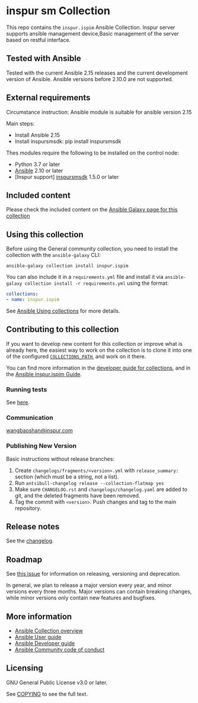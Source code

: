 # inspur sm Collection

This repo contains the `inspur.ispim` Ansible Collection. Inspur server supports ansible management device,Basic management of the server based on restful interface.

## Tested with Ansible

Tested with the current Ansible 2.15 releases and the current development version of Ansible. Ansible versions before 2.10.0 are not supported.

## External requirements

Circumstance instruction:
Ansible module is suitable for ansible version 2.15

Main steps:

* Install Ansible 2.15
* Install inspursmsdk: pip install inspursmsdk
<!--- A step-by-step reproduction of the problem is helpful if there is no related issue -->
Thes modules require the following to be installed on the control node:

* Python 3.7 or later
* [Ansible](http://www.ansible.com) 2.10 or later
* [Inspur support] [inspursmsdk](https://github.com/ISIB-Group/inspursmsdk) 1.5.0 or later

## Included content

Please check the included content on the [Ansible Galaxy page for this collection](https://galaxy.ansible.com/inspur/ispim)

## Using this collection

Before using the General community collection, you need to install the collection with the `ansible-galaxy` CLI:

    ansible-galaxy collection install inspur.ispim

You can also include it in a `requirements.yml` file and install it via `ansible-galaxy collection install -r requirements.yml` using the format:

```yaml
collections:
- name: inspur.ispim
```

See [Ansible Using collections](https://isib-group.github.io/inspur.ispim-docs/index.html) for more details.

## Contributing to this collection

If you want to develop new content for this collection or improve what is already here, the easiest way to work on the collection is to clone it into one of the configured [`COLLECTIONS_PATH`](https://docs.ansible.com/ansible/latest/reference_appendices/config.html#collections-paths), and work on it there.

You can find more information in the [developer guide for collections](https://docs.ansible.com/ansible/devel/dev_guide/developing_collections.html#contributing-to-collections), and in the [Ansible inspur.ispim Guide](https://ispim.github.io/inspur.ispim-docs/index.html).

### Running tests

See [here](https://docs.ansible.com/ansible/devel/dev_guide/developing_collections.html#testing-collections).

### Communication

wangbaoshan@inspur.com


### Publishing New Version

Basic instructions without release branches:

1. Create `changelogs/fragments/<version>.yml` with `release_summary:` section (which must be a string, not a list).
2. Run `antsibull-changelog release --collection-flatmap yes`
3. Make sure `CHANGELOG.rst` and `changelogs/changelog.yaml` are added to git, and the deleted fragments have been removed.
4. Tag the commit with `<version>`. Push changes and tag to the main repository.

## Release notes

See the [changelog](https://github.com/ispim/inspur.ispim/blob/main/CHANGELOG.rst).

## Roadmap

See [this issue](https://github.com/ispim/inspur.ispim/issues/2) for information on releasing, versioning and deprecation.

In general, we plan to release a major version every year, and minor versions every three months. Major versions can contain breaking changes, while minor versions only contain new features and bugfixes.


## More information

- [Ansible Collection overview](https://github.com/ansible-collections/overview)
- [Ansible User guide](https://docs.ansible.com/ansible/latest/user_guide/index.html)
- [Ansible Developer guide](https://docs.ansible.com/ansible/latest/dev_guide/index.html)
- [Ansible Community code of conduct](https://docs.ansible.com/ansible/latest/community/code_of_conduct.html)

## Licensing

GNU General Public License v3.0 or later.

See [COPYING](https://www.gnu.org/licenses/gpl-3.0.txt) to see the full text.
